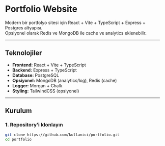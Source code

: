 # Portfolio Website

Modern bir portfolyo sitesi için React + Vite + TypeScript + Express + Postgres altyapısı.  
Opsiyonel olarak Redis ve MongoDB ile cache ve analytics eklenebilir.

---

## Teknolojiler

- **Frontend:** React + Vite + TypeScript  
- **Backend:** Express + TypeScript  
- **Database:** PostgreSQL  
- **Opsiyonel:** MongoDB (analytics/log), Redis (cache)  
- **Logger:** Morgan + Chalk  
- **Styling:** TailwindCSS (opsiyonel)

---

## Kurulum

### 1. Repository’i klonlayın

```bash
git clone https://github.com/kullanici/portfolio.git
cd portfolio
